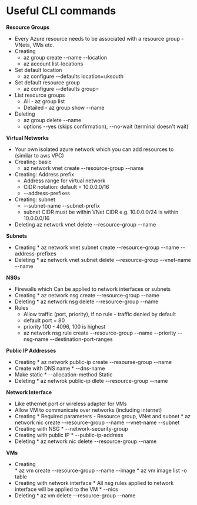 # Useful CLI commands
**Resource Groups**
* Every Azure resource needs to be associated with a resource group - VNets, VMs etc.
* Creating
    * az group create --name <enter-name> --location <location>
    * az account list-locations 
* Set default location
    * az configure --defaults location=uksouth
* Set default resource group
    * az configure --defaults group=<enter-rgroup-name>
* List resource groups
    * All - az group list
    * Detailed - az group show --name <enter-name>
* Deleting
  * az group delete --name <enter-name>
  * options --yes (skips confirmation), --no-wait (terminal doesn't wait)
  
**Virtual Networks**
* Your own isolated azure network which you can add resources to (similar to aws VPC)
* Creating: basic
    * az network vnet create --resource-group <rgroup> --name <name>
* Creating: Address prefix
    * Address range for virtual network
    * CIDR notation: default = 10.0.0.0/16
    * --address-prefixes <enter CIDR>
* Creating: subnet
    * --subnet-name <name> --subnet-prefix <enter CIDR>
    * subnet CIDR must be within VNet CIDR e.g. 10.0.0.0/24 is within 10.0.0.0/16
* Deleting az network vnet delete --resource-group <name> --name <VNet name>

**Subnets**
* Creating
      * az network vnet subnet create --resource-group <r-grp> --name <name> --address-prefixes <CIDR>
* Deleting
      * az network vnet subnet delete --resource-group <r-grp> --vnet-name <vnet> --name <name>

**NSGs**
* Firewalls which Can be applied to network interfaces or subnets
* Creating
      * az network nsg create --resource-group <r-grp> --name <name>
* Deleting
      * az network nsg delete --resource-group <r-grp> --name <name>
* Rules
   * Allow traffic (port, priority), if no rule - traffic denied by default
   * default port = 80
   * priority 100 - 4096, 100 is highest
   * az network nsg rule create --resource-group <r-grp> --name <name> --priority <number> --nsg-name <nsg> --destination-port-ranges <number>
   
**Public IP Addresses**
* Creating
      * az network public-ip create --resourse-group <r-grp> --name <name>
* Create with DNS name
      * --dns-name <unique-dns-name>
* Make static
      * --allocation-method Static
* Deleting
      * az netwrok public-ip dlete --resource-group <r-grp> --name <name>
   
**Network Interface**
* Like ethernet port or wireless adapter for VMs
* Allow VM to communicate over networks (including internet)
* Creating
      * Required parameters - Resource group, VNet and subnet
      * az network nic create --resource-group <r-grp> --name <name> --vnet-name <vnet> --subnet <subnet>
* Creating with NSG
      * --network-security-group <NSG>
* Creating with public IP
      * --public-ip-address <name>
* Deleting
      * az network nic delete --resource-group <r-grp> --name <name>
   
**VMs**
* Creating   
      * az vm create --resource-group <r-grp> --name <name> --image <OS image>
      * az vm image list -o table
* Creating with network interface
      * All nsg rules applied to network interface will be applied to the VM
      * --nics <network-interface>
* Deleting
      * az vm delete --resource-group <r-grp> --name <name>
